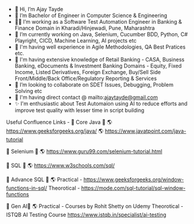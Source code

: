 - 👋 Hi, I’m Ajay Tayde 
- 📐 I’m Bachelor of Engineer in Computer Science & Engineering
- 👨‍💻 I’m working as a Software Test Automation Engineer in Banking & Finance Domain in Kharadi/Hinjewadi, Pune, Maharashtra
- 🌱 I’m currently working on Java, Selenium, Cucumber BDD, Python, C# Playright, CICD, Machine Learning, AI projects etc
- 🌱 I'm having well experience in Agile Methodologies, QA Best Pratices etc.
- 🌱 I'm having extensive knowledge of Retail Banking - CASA, Business Banking, eDocuments & Investment Banking Domains - Equity, Fixed Income, Listed Derivatives, Foreign Exchange, Buy/Sell Side Front/Middle/Back Office/Regulatory Reporting & Services
- 💞️ I’m looking to collaborate on SDET Issues, Debugging, Problem Solving etc
- 📧 I'm having direct contact @ mailto:ajaytayde@gmail.com
- ✨ I'm enthusiastic about Test Automaion using AI to reduce efforts and improve test quality with lesser time in script building



Useful Confluence Links -
🌱 Core Java 🌱
🌎   https://www.geeksforgeeks.org/java/
🌎   https://www.javatpoint.com/java-tutorial

🌱 Selenium 🌱
🌎   https://www.guru99.com/selenium-tutorial.html


🌱 SQL 🌱
🌎   https://www.w3schools.com/sql/

🌱 Advance SQL 🌱
🌎   Practical - https://www.geeksforgeeks.org/window-functions-in-sql/
     Theorotical - https://mode.com/sql-tutorial/sql-window-functions


🌱 Gen AI🌱
🌎   Practical -  Courses by  Rohit Shetty on Udemy
     Theorotical - ISTQB AI Testing Course 
     https://www.istqb.in/specialist/ai-testing 
     
<!---
devajaytayde/devajaytayde is a ✨ special ✨ repository because its `README.md` (this file) appears on your GitHub profile.
You can click the Preview link to take a look at your changes.
--->
